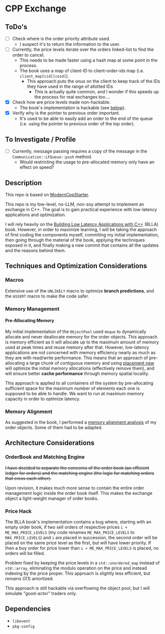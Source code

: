 # CPP Exchange

## ToDo's

- [ ] Check where is the order priority attribute used.
  - I suspect it's to return the information to the user.
- [ ] Currently, the price levels iterate over the orders linked-list to find the order to cancel.
  - This needs to be made faster using a hash map at some point in the process.
  - The book uses a map of client-ID to client-order-ids map (i.e. `client_map[cid][coid]`).
    - This approach puts the onus on the client to keep track of the IDs they have used in the range of allotted IDs
      - This is actually quite common, and I wonder if this speeds up the process for real exchanges too....
- [x] Check how are price levels made non-hackable.
  - The book's implementation is hackable (see [below](#price-hack)).
- [x] Verify why is the pointer to previous order important.
  - It's used to be able to easily add an order to the end of the queue
    (i.e. using the pointer to previous order of the top order).

## To Investigate / Profile

- [ ] Currently, message passing requires a copy of the message in the `Communication::LFQueue::push` method.
  - Would restricting the usage to pre-allocated memory only have an effect on speed?

## Description

This repo is based on [ModernCppStarter](MODERN_CPP_STARTER_README.md).

This repo is my low-level, no-LLM, non-soy attempt to implement an exchange in C++. The goal is to gain practical
experience with low-latency applications and optimization. 

I will rely heavily on the [Building Low Latency Applications with C++](https://www.oreilly.com/library/view/building-low-latency/9781837639359/)
(BLLA) book. However, in order to maximize learning, I will be taking the approach of first coding the components
myself, commiting my initial implementation, then going through the material of the book, applying the techniques
exposed in it, and finally making a new commit that contains all the updates and the reasons behind them.

## Techniques and Optimization Considerations

### Macros

Extensive use of the `UNLIKELY` macro to optimize **branch predictions**, and the `ASSERT` macro to make the code safer.

### Memory Management

#### Pre-Allocating Memory

My initial implementation of the `ObjectPool` used `deque` to dynamically allocate and never deallocate memory for the
order objects. This approach is memory efficient as it will allocate up to the maximum amount of memory used at peak
times and reuse memory after that. However, low-latency applications are not concerned with memory efficiency nearly as
much as they are with read/write performance. This means that an approach of pre-allocating a large chunk of contiguous
memory and using [placement new](https://en.cppreference.com/w/cpp/language/new) will optimize the initial memory
allocations (effectively remove them), and will ensure better **cache performance** through memory spatial locality.

This approach is applied to all containers of the system by pre-allocating sufficient space for the maximum number
of elements each one is supposed to be able to handle. We want to run at maximum memory capacity in order to optimize
latency.

### Memory Alignment

As suggested in the book, I performed a [memory alignment analysis](/standalone/investigation/alignment.cpp)
of my order objects. Some of them had to be adapted.

## Architecture Considerations

### OrderBook and Matching Engine

~~I have decided to separate the concerns of the order book (an efficient ledger for orders) and the matching engine
(the logic for matching orders that cross each other).~~

Upon revision, it makes much more sense to contain the entire order management logic inside the order book itself.
This makes the exchange object a light-weight manager of order books.

### Price Hack

The BLLA book's implementation contains a bug where, starting with an empty order book, if two sell orders of respective
prices `i + ME_MAX_PRICE_LEVELS` (my code renames `ME_MAX_PRICE_LEVELS` to `MAX_PRICE_LEVELS`) and `i` are placed in
succession, the second order will be placed on the same price level as the first, but will have lower priority. If then
a buy order for price lower than `i + ME_MAX_PRICE_LEVELS` is placed, no orders will be filled.

Problem fixed by keeping the price levels in a `std::unordered_map` instead of `std::array`, eliminating the modulo
operation on the price and instead indexing by the price proper. This approach is slightly less efficient, but remains
$O(1)$ amortized.

This approach is still hackable via overflowing the object pool, but I will simulate "good-actor" traders only.

## Dependencies

- `libevent`
- `pkg-config`
